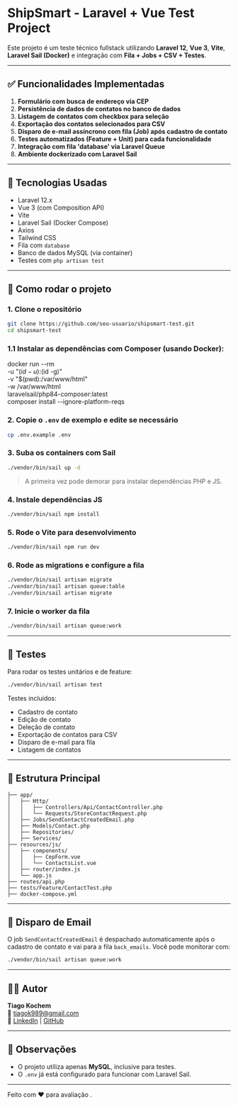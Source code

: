# ShipSmart - Laravel + Vue Test Project

Este projeto é um teste técnico fullstack utilizando **Laravel 12**, **Vue 3**, **Vite**, **Laravel Sail (Docker)** e integração com **Fila + Jobs + CSV + Testes**.

---

## ✅ Funcionalidades Implementadas

1. **Formulário com busca de endereço via CEP**
2. **Persistência de dados de contatos no banco de dados**
3. **Listagem de contatos com checkbox para seleção**
4. **Exportação dos contatos selecionados para CSV**
5. **Disparo de e-mail assíncrono com fila (Job) após cadastro de contato**
6. **Testes automatizados (Feature + Unit) para cada funcionalidade**
7. **Integração com fila 'database' via Laravel Queue**
8. **Ambiente dockerizado com Laravel Sail**

---

## 🚀 Tecnologias Usadas

- Laravel 12.x
- Vue 3 (com Composition API)
- Vite
- Laravel Sail (Docker Compose)
- Axios
- Tailwind CSS
- Fila com `database`
- Banco de dados MySQL (via container)
- Testes com `php artisan test`

---

## 🔧 Como rodar o projeto

### 1. Clone o repositório
```bash
git clone https://github.com/seu-usuario/shipsmart-test.git
cd shipsmart-test
```

### 1.1 Instalar as dependências com Composer (usando Docker):

docker run --rm \
    -u "$(id -u):$(id -g)" \
    -v "$(pwd):/var/www/html" \
    -w /var/www/html \
    laravelsail/php84-composer:latest \
    composer install --ignore-platform-reqs

### 2. Copie o `.env` de exemplo e edite se necessário
```bash
cp .env.example .env
```

### 3. Suba os containers com Sail
```bash
./vendor/bin/sail up -d
```

> A primeira vez pode demorar para instalar dependências PHP e JS.

### 4. Instale dependências JS
```bash
./vendor/bin/sail npm install
```

### 5. Rode o Vite para desenvolvimento
```bash
./vendor/bin/sail npm run dev
```

### 6. Rode as migrations e configure a fila
```bash
./vendor/bin/sail artisan migrate
./vendor/bin/sail artisan queue:table
./vendor/bin/sail artisan migrate
```

### 7. Inicie o worker da fila
```bash
./vendor/bin/sail artisan queue:work
```

---

## 🧪 Testes

Para rodar os testes unitários e de feature:

```bash
./vendor/bin/sail artisan test
```

Testes incluídos:

- Cadastro de contato
- Edição de contato
- Deleção de contato
- Exportação de contatos para CSV
- Disparo de e-mail para fila
- Listagem de contatos

---

## 📁 Estrutura Principal

```
├── app/
│   ├── Http/
│   │   ├── Controllers/Api/ContactController.php
│   │   └── Requests/StoreContactRequest.php
│   ├── Jobs/SendContactCreatedEmail.php
│   ├── Models/Contact.php
│   ├── Repositories/
│   ├── Services/
├── resources/js/
│   ├── components/
│   │   ├── CepForm.vue
│   │   └── ContactsList.vue
│   ├── router/index.js
│   └── app.js
├── routes/api.php
├── tests/Feature/ContactTest.php
├── docker-compose.yml
```

---

## 📧 Disparo de Email

O job `SendContactCreatedEmail` é despachado automaticamente após o cadastro de contato e vai para a fila `back_emails`. Você pode monitorar com:

```bash
./vendor/bin/sail artisan queue:work
```

---

## 👨‍💻 Autor

**Tiago Kochem**  
📧 tiagok989@gmail.com  
🔗 [LinkedIn](https://linkedin.com/in/tiago-kochem) | [GitHub](https://github.com/tiagokochem)

---

## 📝 Observações

- O projeto utiliza apenas **MySQL**, inclusive para testes.
- O `.env` já está configurado para funcionar com Laravel Sail.

---

Feito com ❤️ para avaliação .